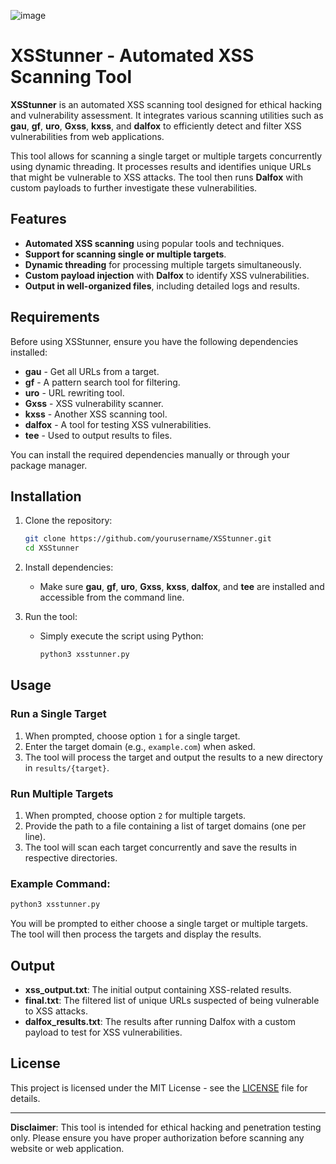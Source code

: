 ![image](https://github.com/user-attachments/assets/cacf2db8-8028-4749-8235-38259202a7e7)

# XSStunner - Automated XSS Scanning Tool

**XSStunner** is an automated XSS scanning tool designed for ethical hacking and vulnerability assessment. It integrates various scanning utilities such as **gau**, **gf**, **uro**, **Gxss**, **kxss**, and **dalfox** to efficiently detect and filter XSS vulnerabilities from web applications.

This tool allows for scanning a single target or multiple targets concurrently using dynamic threading. It processes results and identifies unique URLs that might be vulnerable to XSS attacks. The tool then runs **Dalfox** with custom payloads to further investigate these vulnerabilities.

## Features

- **Automated XSS scanning** using popular tools and techniques.
- **Support for scanning single or multiple targets**.
- **Dynamic threading** for processing multiple targets simultaneously.
- **Custom payload injection** with **Dalfox** to identify XSS vulnerabilities.
- **Output in well-organized files**, including detailed logs and results.

## Requirements

Before using XSStunner, ensure you have the following dependencies installed:

- **gau** - Get all URLs from a target.
- **gf** - A pattern search tool for filtering.
- **uro** - URL rewriting tool.
- **Gxss** - XSS vulnerability scanner.
- **kxss** - Another XSS scanning tool.
- **dalfox** - A tool for testing XSS vulnerabilities.
- **tee** - Used to output results to files.

You can install the required dependencies manually or through your package manager.

## Installation

1. Clone the repository:
   ```bash
   git clone https://github.com/yourusername/XSStunner.git
   cd XSStunner
   ```

2. Install dependencies:
   - Make sure **gau**, **gf**, **uro**, **Gxss**, **kxss**, **dalfox**, and **tee** are installed and accessible from the command line.

3. Run the tool:
   - Simply execute the script using Python:
     ```bash
     python3 xsstunner.py
     ```

## Usage

### Run a Single Target

1. When prompted, choose option `1` for a single target.
2. Enter the target domain (e.g., `example.com`) when asked.
3. The tool will process the target and output the results to a new directory in `results/{target}`.

### Run Multiple Targets

1. When prompted, choose option `2` for multiple targets.
2. Provide the path to a file containing a list of target domains (one per line).
3. The tool will scan each target concurrently and save the results in respective directories.

### Example Command:

```bash
python3 xsstunner.py
```

You will be prompted to either choose a single target or multiple targets. The tool will then process the targets and display the results.

## Output

- **xss_output.txt**: The initial output containing XSS-related results.
- **final.txt**: The filtered list of unique URLs suspected of being vulnerable to XSS attacks.
- **dalfox_results.txt**: The results after running Dalfox with a custom payload to test for XSS vulnerabilities.

## License

This project is licensed under the MIT License - see the [LICENSE](LICENSE) file for details.

---

**Disclaimer**: This tool is intended for ethical hacking and penetration testing only. Please ensure you have proper authorization before scanning any website or web application.
